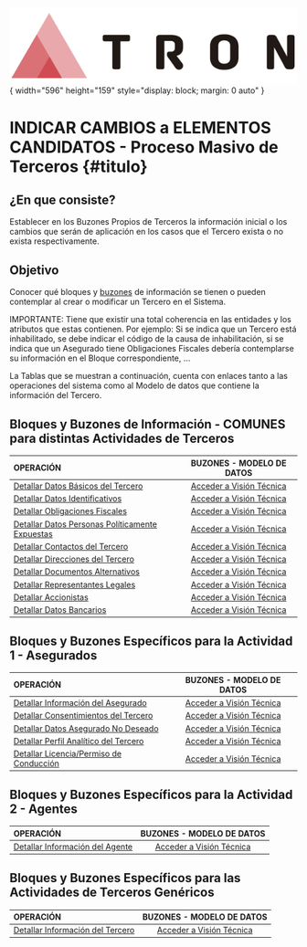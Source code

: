 ![Imagen LOGO](./00-Imagen/logo-TRON.png){ width="596" height="159" style="display: block; margin: 0 auto" }

# INDICAR CAMBIOS a ELEMENTOS CANDIDATOS - Proceso Masivo de Terceros {#titulo}

## **¿En que consiste?**

Establecer en los Buzones Propios de Terceros la información inicial o los cambios que serán de aplicación en los casos que el Tercero exista o no exista respectivamente.

## **Objetivo**

Conocer qué bloques y [buzones][Buzon] de información se tienen o pueden contemplar al crear o modificar un Tercero en el Sistema. 

IMPORTANTE: Tiene que existir una total coherencia en las entidades y los atributos que estas contienen. Por ejemplo: Si se indica que un Tercero está inhabilitado, se debe indicar el código de la causa de inhabilitación, si se indica que un Asegurado tiene Obligaciones Fiscales debería contemplarse su información en el Bloque correspondiente, ...

La Tablas que se muestran a continuación, cuenta con enlaces tanto a las operaciones del sistema como al Modelo de datos que contiene la información del Tercero.

## **Bloques y Buzones de Información - COMUNES para distintas Actividades de Terceros**

|OPERACIÓN                                                             |BUZONES - MODELO DE DATOS                                                                         |
|:---                                                                  |:---:                                                                                             |
| [Detallar Datos Básicos del Tercero][CREAR-Datos-Basicos]            | [Acceder a Visión Técnica](./02-Tecnica/DETALLAR-Informacion-Actividades-TECNICA.md)             |
| [Detallar Datos Identificativos][CREAR-Datos-Identificativos]        | [Acceder a Visión Técnica](./02-Tecnica/DETALLAR-Informacion-Persona-TECNICA.md)                 |
| [Detallar Obligaciones Fiscales][CREAR-Obligaciones-Fiscales]        | [Acceder a Visión Técnica](./02-Tecnica/DETALLAR-Informacion-Obligaciones-Fiscales-TECNICA.md)   |
| [Detallar Datos Personas Políticamente Expuestas][CREAR-Datos-Peps]  | [Acceder a Visión Técnica](./02-Tecnica/DETALLAR-Informacion-Personas-P-Expuestas-TECNICA.md)    |
| [Detallar Contactos del Tercero][CREAR-Contactos]                    | [Acceder a Visión Técnica](./02-Tecnica/DETALLAR-Informacion-Contactos-TECNICA.md)               |
| [Detallar Direcciones del Tercero][CREAR-Direcciones]                | [Acceder a Visión Técnica](./02-Tecnica/DETALLAR-Informacion-Direcciones-TECNICA.md)             |
| [Detallar Documentos Alternativos][CREAR-Documentos-Alternativos]    | [Acceder a Visión Técnica](./02-Tecnica/DETALLAR-Informacion-Documentos-Alternativos-TECNICA.md) |
| [Detallar Representantes Legales][CREAR-Representantes-Legales]      | [Acceder a Visión Técnica](./02-Tecnica/DETALLAR-Informacion-Representantes-Legales-TECNICA.md)  |
| [Detallar Accionistas][CREAR-Accionistas]                            | [Acceder a Visión Técnica](./02-Tecnica/DETALLAR-Informacion-Accionistas-TECNICA.md)             |
| [Detallar Datos Bancarios][CREAR-Datos-Bancarios]                    | [Acceder a Visión Técnica](./02-Tecnica/DETALLAR-Informacion-Medios-de-Cobro-y-Pago-TECNICA.md)  |

## **Bloques y Buzones Específicos para la Actividad 1 - Asegurados**

|OPERACIÓN                                                             |BUZONES - MODELO DE DATOS                                                                         |
|:---                                                                  |:---:                                                                                             |
| [Detallar Información del Asegurado][CREAR-Datos-Asegurado]          | [Acceder a Visión Técnica](./02-Tecnica/DETALLAR-Informacion-Asegurado-TECNICA.md)               |
| [Detallar Consentimientos del Tercero][CREAR-Consentimientos]        | [Acceder a Visión Técnica](./02-Tecnica/DETALLAR-Informacion-Consentimientos-TECNICA.md)         |
| [Detallar Datos Asegurado No Deseado][CREAR-No-Deseado]              | [Acceder a Visión Técnica](./02-Tecnica/DETALLAR-Informacion-Asegurado-No-Deseado-TECNICA.md)    |
| [Detallar Perfil Analítico del Tercero][CREAR-Perfil-Analitico]      | [Acceder a Visión Técnica](./02-Tecnica/DETALLAR-Informacion-Perfil-Analitico-TECNICA.md)        |
| [Detallar Licencia/Permiso de Conducción][CREAR-Licencia]            | [Acceder a Visión Técnica](./02-Tecnica/DETALLAR-Informacion-Licencia-TECNICA.md)                |

## **Bloques y Buzones Específicos para la Actividad 2 - Agentes**

|OPERACIÓN                                                             |BUZONES - MODELO DE DATOS                                                                         |
|:---                                                                  |:---:                                                                                             |
| [Detallar Información del Agente][CREAR-Datos-Agente]                | [Acceder a Visión Técnica](./02-Tecnica/DETALLAR-Informacion-Agente-TECNICA.md)                  |


## **Bloques y Buzones Específicos para las Actividades de Terceros Genéricos**

|OPERACIÓN                                                             |BUZONES - MODELO DE DATOS                                                                         |
|:---                                                                  |:---:                                                                                             |
| [Detallar Información del Tercero][CREAR-Datos-Terceros-Genericos]   | [Acceder a Visión Técnica](./02-Tecnica/DETALLAR-Informacion-Tercero-Generico-TECNICA.md)        |

[Buzon]:    <../../../../../../99-Terminos/TRON-Terminos.md#buzon>

[CREAR-Datos-Basicos]:  <../../../../../../../01-TRON/01-Documentacion/01-Modulos/02-Terceros/02-Operacion/01-Comun/CREAR-Datos-Basicos.md#titulo>
[CREAR-Datos-Identificativos]:  <../../../../../../../01-TRON/01-Documentacion/01-Modulos/02-Terceros/02-Operacion/01-Comun/CREAR-Datos-Persona-Fisica-Juridica.md#titulo>
[CREAR-Obligaciones-Fiscales]:  <../../../../../../../01-TRON/01-Documentacion/01-Modulos/02-Terceros/02-Operacion/01-Comun/CREAR-Obligaciones-Fiscales.md#titulo>
[CREAR-Datos-Peps]:  <../../../../../../../01-TRON/01-Documentacion/01-Modulos/02-Terceros/02-Operacion/01-Comun/CREAR-Personas-Politicamente-Expuestas.md#titulo>
[CREAR-Contactos]:  <../../../../../../../01-TRON/01-Documentacion/01-Modulos/02-Terceros/02-Operacion/01-Comun/CREAR-Contactos.md#titulo>
[CREAR-Direcciones]:  <../../../../../../../01-TRON/01-Documentacion/01-Modulos/02-Terceros/02-Operacion/01-Comun/CREAR-Direcciones.md#titulo>
[CREAR-Documentos-Alternativos]:  <../../../../../../../01-TRON/01-Documentacion/01-Modulos/02-Terceros/02-Operacion/01-Comun/CREAR-Documentos-Alternativos.md#titulo>
[CREAR-Representantes-Legales]:  <../../../../../../../01-TRON/01-Documentacion/01-Modulos/02-Terceros/02-Operacion/01-Comun/CREAR-Representantes-Legales.md#titulo>
[CREAR-Accionistas]:  <../../../../../../../01-TRON/01-Documentacion/01-Modulos/02-Terceros/02-Operacion/01-Comun/CREAR-Accionistas.md#titulo>
[CREAR-Datos-Bancarios]:  <../../../../../../../01-TRON/01-Documentacion/01-Modulos/02-Terceros/02-Operacion/01-Comun/CREAR-Datos-Bancarios.md#titulo>

[CREAR-Datos-Asegurado]:  <../../../../../../../01-TRON/01-Documentacion/01-Modulos/02-Terceros/02-Operacion/02-Asegurados/CREAR-Informacion-Asegurado.md#titulo>
[CREAR-Consentimientos]:  <../../../../../../../01-TRON/01-Documentacion/01-Modulos/02-Terceros/02-Operacion/02-Asegurados/CREAR-Consentimientos.md#titulo>
[CREAR-No-Deseado]:  <../../../../../../../01-TRON/01-Documentacion/01-Modulos/02-Terceros/02-Operacion/02-Asegurados/CREAR-Terceros-No-Deseados.md#titulo>
[CREAR-Perfil-Analitico]:  <../../../../../../../01-TRON/01-Documentacion/01-Modulos/02-Terceros/02-Operacion/02-Asegurados/CONSULTAR-Perfil-Analitico.md#titulo>
[CREAR-Licencia]:  <../../../../../../../01-TRON/01-Documentacion/01-Modulos/02-Terceros/02-Operacion/02-Asegurados/CREAR-Licencia.md#titulo>

[CREAR-Datos-Agente]:  <../../../../../../../01-TRON/01-Documentacion/01-Modulos/02-Terceros/02-Operacion/03-Agentes/CREAR-Informacion-Agente.md#titulo>

[CREAR-Datos-Terceros-Genericos]:  <../../../../../../../01-TRON/01-Documentacion/01-Modulos/02-Terceros/02-Operacion/04-Terceros-Genericos/CREAR-Informacion-Tercero-Generico.md#titulo>
